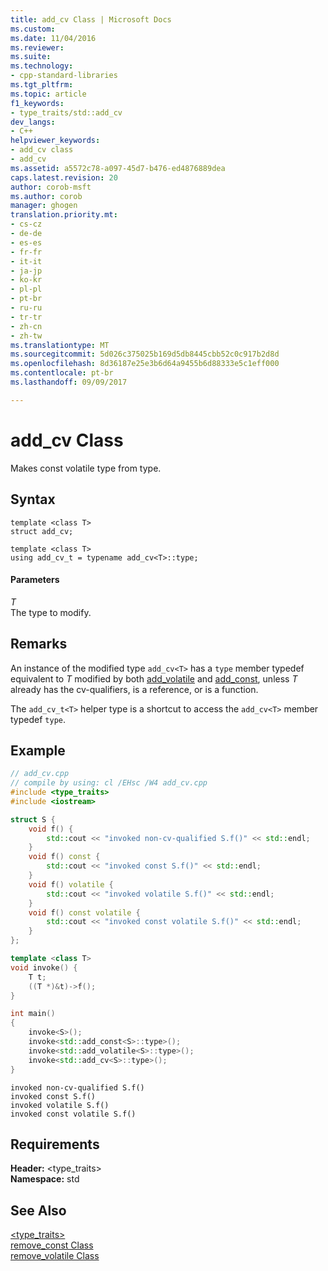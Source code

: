 ```yaml
---
title: add_cv Class | Microsoft Docs
ms.custom: 
ms.date: 11/04/2016
ms.reviewer: 
ms.suite: 
ms.technology:
- cpp-standard-libraries
ms.tgt_pltfrm: 
ms.topic: article
f1_keywords:
- type_traits/std::add_cv
dev_langs:
- C++
helpviewer_keywords:
- add_cv class
- add_cv
ms.assetid: a5572c78-a097-45d7-b476-ed4876889dea
caps.latest.revision: 20
author: corob-msft
ms.author: corob
manager: ghogen
translation.priority.mt:
- cs-cz
- de-de
- es-es
- fr-fr
- it-it
- ja-jp
- ko-kr
- pl-pl
- pt-br
- ru-ru
- tr-tr
- zh-cn
- zh-tw
ms.translationtype: MT
ms.sourcegitcommit: 5d026c375025b169d5db8445cbb52c0c917b2d8d
ms.openlocfilehash: 8d36187e25e3b6d64a9455b6d88333e5c1eff000
ms.contentlocale: pt-br
ms.lasthandoff: 09/09/2017

---
```

# <a name="addcv-class"></a>add_cv Class
Makes const volatile type from type.  
  
## <a name="syntax"></a>Syntax  
  
```  
template <class T>  
struct add_cv;  
 
template <class T>
using add_cv_t = typename add_cv<T>::type;  
```  
  
#### <a name="parameters"></a>Parameters  
*T*  
The type to modify.  
  
## <a name="remarks"></a>Remarks  
An instance of the modified type `add_cv<T>` has a `type` member typedef equivalent to *T* modified by both [add_volatile](../standard-library/add-volatile-class.md) and [add_const](../standard-library/add-const-class.md), unless *T* already has the cv-qualifiers, is a reference, or is a function.  
  
The `add_cv_t<T>` helper type is a shortcut to access the `add_cv<T>` member typedef `type`.
  
## <a name="example"></a>Example  
  
```cpp  
// add_cv.cpp
// compile by using: cl /EHsc /W4 add_cv.cpp
#include <type_traits>   
#include <iostream>   

struct S {
    void f() { 
        std::cout << "invoked non-cv-qualified S.f()" << std::endl; 
    }
    void f() const { 
        std::cout << "invoked const S.f()" << std::endl; 
    }
    void f() volatile { 
        std::cout << "invoked volatile S.f()" << std::endl; 
    }
    void f() const volatile { 
        std::cout << "invoked const volatile S.f()" << std::endl; 
    }
};

template <class T>
void invoke() {
    T t;
    ((T *)&t)->f(); 
}

int main()
{
    invoke<S>();
    invoke<std::add_const<S>::type>();
    invoke<std::add_volatile<S>::type>();
    invoke<std::add_cv<S>::type>();
}  
```  
  
```Output  
invoked non-cv-qualified S.f()
invoked const S.f()
invoked volatile S.f()
invoked const volatile S.f()  
```  
  
## <a name="requirements"></a>Requirements  
**Header:** \<type_traits>  
**Namespace:** std  
  
## <a name="see-also"></a>See Also  
[<type_traits>](../standard-library/type-traits.md)   
[remove_const Class](../standard-library/remove-const-class.md)   
[remove_volatile Class](../standard-library/remove-volatile-class.md)


